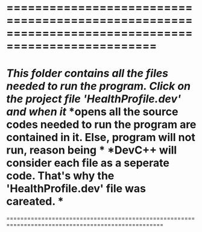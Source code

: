 ===================================================================================================
===================================================================================================
*This folder contains all the files needed to run the program. Click on the project file 'HealthProfile.dev' and when it*
*opens all the source codes needed to run the program are contained in it. Else, program will not run, reason being    *
*DevC++ will consider each file as a seperate code. That's why the 'HealthProfile.dev' file was careated.		  *
===================================================================================================
===================================================================================================